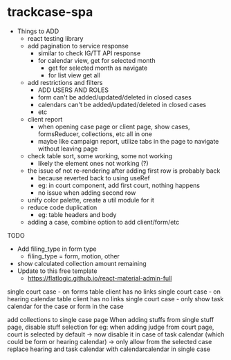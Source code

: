 # trackcase-spa

* Things to ADD
  * react testing library
  * add pagination to service response
    * similar to check IG/TT API response
    * for calendar view, get for selected month
      * get for selected month as navigate
      * for list view get all
  * add restrictions and filters
    * ADD USERS AND ROLES
    * form can't be added/updated/deleted in closed cases
    * calendars can't be added/updated/deleted in closed cases
    * etc
  * client report
    * when opening case page or client page, show cases, formsReducer, collections, etc all in one
    * maybe like campaign report, utilize tabs in the page to navigate without leaving page
  * check table sort, some working, some not working
    * likely the element ones not working (?)
  * the issue of not re-rendering after adding first row is probably back
    * because reverted back to using useRef
    * eg: in court component, add first court, nothing happens
    * no issue when adding second row
  * unify color palette, create a util module for it
  * reduce code duplication
    * eg: table headers and body
  * adding a case, combine option to add client/form/etc


TODO
* Add filing_type in form type
  * filing_type = form, motion, other
* show calculated collection amount remaining
* Update to this free template
  * https://flatlogic.github.io/react-material-admin-full


single court case - on forms table client has no links
single court case - on hearing calendar table client has no links
single court case - only show task calendar for the case or form in the case

add collections to single case page
When adding stuffs from single stuff page, disable stuff selection
  for eg: when adding judge from court page, court is selected by default -> now disable it
  in case of task calendar (which could be form or hearing calendar) -> only allow from the selected case
replace hearing and task calendar with calendarcalendar in single case
